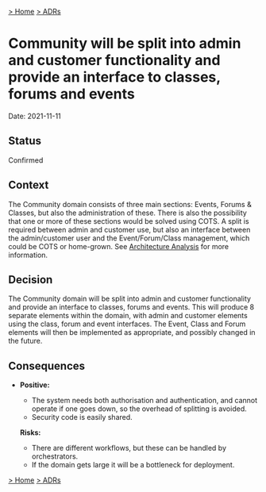 [> Home](../README.md)    [> ADRs](README.md)

# Community will be split into admin and customer functionality and provide an interface to classes, forums and events

Date: 2021-11-11

## Status

Confirmed

## Context

The Community domain consists of three main sections: Events, Forums & Classes, but also the administration of these. There is also the possibility that one or more of these sections would be solved using COTS. A split is required between admin and customer use, but also an interface between the admin/customer user and the Event/Forum/Class management, which could be COTS or home-grown. See [Architecture Analysis](../1.ProblemBackground/ArchitectureAnalysis.md) for more information.

## Decision

The Community domain will be split into admin and customer functionality and provide an interface to classes, forums and events. This will produce 8 separate elements within the domain, with admin and customer elements using the class, forum and event interfaces. The Event, Class and Forum elements will then be implemented as appropriate, and possibly changed in the future.

## Consequences

- **Positive:**

  - The system needs both authorisation and authentication, and cannot operate if one goes down, so the overhead of splitting is avoided.
  - Security code is easily shared.

  **Risks:**

  - There are different workflows, but these can be handled by orchestrators.
  - If the domain gets large it will be a bottleneck for deployment.

[> Home](../README.md)    [> ADRs](README.md)